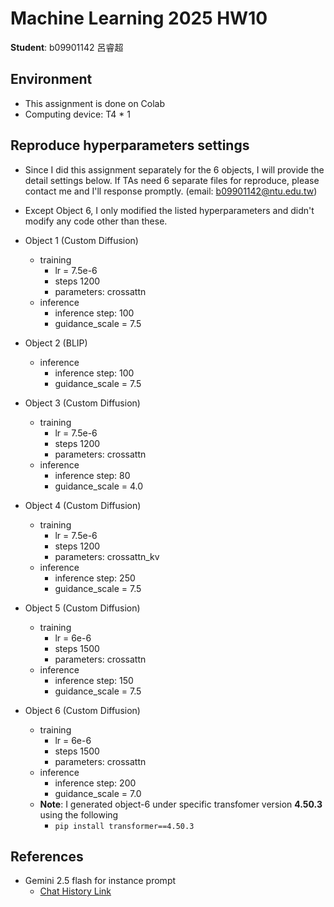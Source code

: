 # Machine Learning 2025 HW10

**Student**: b09901142 呂睿超

## Environment
* This assignment is done on Colab
* Computing device: T4 * 1
  
## Reproduce hyperparameters settings
* Since I did this assignment separately for the 6 objects, I will provide the detail settings below. If TAs need 6 separate files for reproduce, please contact me and I'll response promptly. (email: b09901142@ntu.edu.tw)
* Except Object 6, I only modified the listed hyperparameters and didn't modify any code other than these.
  
* Object 1 (Custom Diffusion)
  * training
    * lr = 7.5e-6
    * steps 1200
    * parameters: crossattn
  * inference
    * inference step: 100
    * guidance_scale = 7.5
  
* Object 2 (BLIP)
  * inference
    * inference step: 100
    * guidance_scale = 7.5
  
* Object 3 (Custom Diffusion)
  * training
    * lr = 7.5e-6
    * steps 1200
    * parameters: crossattn
  * inference
    * inference step: 80
    * guidance_scale = 4.0

* Object 4 (Custom Diffusion)
  * training
    * lr = 7.5e-6
    * steps 1200
    * parameters: crossattn_kv
  * inference
    * inference step: 250
    * guidance_scale = 7.5

* Object 5 (Custom Diffusion)
  * training
    * lr = 6e-6
    * steps 1500
    * parameters: crossattn
  * inference
    * inference step: 150
    * guidance_scale = 7.5

* Object 6 (Custom Diffusion)
  * training
    * lr = 6e-6
    * steps 1500
    * parameters: crossattn
  * inference
    * inference step: 200
    * guidance_scale = 7.0
  * **Note**: I generated object-6 under specific transfomer version **4.50.3** using the following
    * `pip install transformer==4.50.3`


## References
* Gemini 2.5 flash for instance prompt
  * [Chat History Link](https://g.co/gemini/share/24a556ba3687)

